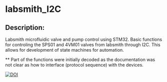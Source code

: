 # labsmith_I2C
## Description:
Labsmith microfluidic valve and pump control using STM32.
Basic functions for controling the SPS01 and 4VM01 valves from labsmith through I2C.
This allows for development of state machines for automation.

** Part of the functions were initially decoded as the documentation was not clear as how to interface (protocol sequence) with the devices.

[![DOI](https://zenodo.org/badge/197499099.svg)](https://zenodo.org/badge/latestdoi/197499099)
